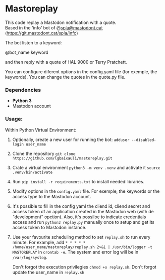 # Mastoreplay

This code replay a Mastodon notification with a quote.  
Based in the 'info' bot of @spla@mastodont.cat (https://git.mastodont.cat/spla/info)

The bot listen to a keyword:

@bot_name keyword

and then reply with a quote of HAL 9000 or Terry Pratchett.

You can configure diferent options in the config.yaml file (for exemple, the keywords). You can change the quotes in the quote.py file.

### Dependencies

-   **Python 3**
-   Mastodon account

### Usage:

Within Python Virtual Environment:

1. Optionally, create a new user for running the bot: `adduser --disabled-login user_name`

2. Clone the repository `git clone https://github.com/lgbaixauli/mastoreplay.git` 

3. Crate a virtual environment `python3 -m venv .venv` and activate it `source .venv/bin/activate`

4. Run `pip install -r requirements.txt` to install needed libraries.  

5. Modify options in the `config.yaml` file. For exemple, the keywords or the access type to the Mastodon account.

6. It's possible to fill in the config yaml the cliend id, cliend secret and access token of an application created in the Mastodon web (with de "development" opction). Also, it's possilbe to indicate credentials access and run `python3 replay.py` manually once to setup and get its access token to Mastodon instance.

7. Use your favourite scheduling method to set `replay.sh` to run every minute. For example,  add  `* * * * * /home/user_name/mastoreplay/replay.sh 2>&1 | /usr/bin/logger -t MASTOREPLAY` in `crontab -e`. The system and error log will be in `/var/log/syslog`. 

   Don't forgot the execution privilegies `chmod +x replay.sh`. 
   Don't forgot update the user_name in `replay.sh`
